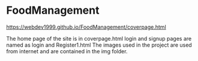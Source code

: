 # FoodManagement

https://webdev1999.github.io/FoodManagement/coverpage.html

The home page of the site is in coverpage.html
login and signup pages are named as login and Register1.html
The images used in the project are used from internet and are contained in the img folder.


